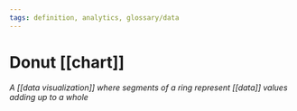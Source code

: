 ```yaml
---
tags: definition, analytics, glossary/data
---
```

#  Donut [[chart]]
*A [[data visualization]] where segments of a ring represent [[data]] values adding up to a whole*